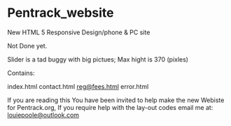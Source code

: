 Pentrack_website
================

New HTML 5 Responsive Design/phone &amp; PC site


Not Done yet.


Slider is a tad buggy with big pictues; Max hight is 370 (pixles)



Contains:

index.html
contact.html
reg@fees.html
error.html



If you are reading this You have been invited to help make the new Webiste for Pentrack.org, If you require help with the lay-out codes email me at: louiepoole@outlook.com


